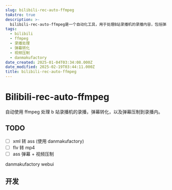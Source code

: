 ```yaml
---
slug: bilibili-rec-auto-ffmpeg
toAstro: true
description: >-
  bilibili-rec-auto-ffmpeg是一个自动化工具，用于处理B站录播机的录播内容，包括弹幕的转化和压制。该工具使用ffmpeg进行视频格式转换和弹幕处理，支持将xml格式的弹幕转换为ass格式，并将flv视频转换为mp4格式。此外，还提供弹幕与视频的压制功能，以及danmakufactory的webui界面，方便用户进行操作和管理。
tags:
  - bilibili
  - ffmpeg
  - 录播处理
  - 弹幕转化
  - 视频压制
  - danmakufactory
date_created: 2025-01-04T03:34:08.000Z
date_modified: 2025-02-19T03:44:11.000Z
title: bilibili-rec-auto-ffmpeg
---
```


# Bilibili-rec-auto-ffmpeg

自动使用 ffmpeg 处理 b 站录播机的录播，弹幕转化，以及弹幕压制到录播内。

## TODO

- [ ] xml 转 ass (使用 danmakufactory)
- [ ] flv 转 mp4
- [ ] ass 弹幕 + 视频压制

danmakufactory webui

## 开发
